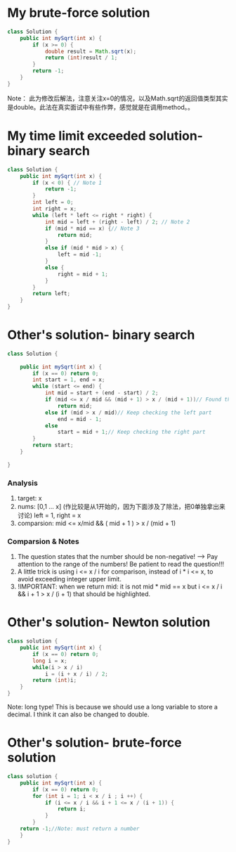 # My brute-force solution
```Java
class Solution {
    public int mySqrt(int x) {
        if (x >= 0) {
            double result = Math.sqrt(x);
            return (int)result / 1;
        }
        return -1;
    }
}
```
Note： 此为修改后解法，注意关注x=0的情况，以及Math.sqrt的返回值类型其实是double。此法在真实面试中有些作弊，感觉就是在调用method。。
# My time limit exceeded solution- binary search
```Java
class Solution {
    public int mySqrt(int x) {
        if (x < 0) { // Note 1
            return -1;
        }
        int left = 0; 
        int right = x;
        while (left * left <= right * right) { 
            int mid = left + (right - left) / 2; // Note 2
            if (mid * mid == x) {// Note 3
                return mid;
            }
            else if (mid * mid > x) {
                left = mid -1;
            }
            else {
                right = mid + 1;
            }
        }
        return left;
    }
}
```
# Other's solution- binary search 
```Java
class Solution {
    
    public int mySqrt(int x) {
        if (x == 0) return 0;
        int start = 1, end = x;
        while (start <= end) { 
            int mid = start + (end - start) / 2;
            if (mid <= x / mid && (mid + 1) > x / (mid + 1))// Found the result
                return mid; 
            else if (mid > x / mid)// Keep checking the left part
                end = mid - 1;
            else
                start = mid + 1;// Keep checking the right part
        }
        return start;
    }     
    
}
```
### Analysis
1. target: x
2. nums: \[0,1 ... x\] (作比较是从1开始的，因为下面涉及了除法，把0单独拿出来讨论)  left = 1, right = x
3. comparsion: mid <= x/mid && ( mid + 1 ) > x / (mid + 1)
### Comparsion & Notes 
1. The question states that the number should be non-negative! ——> Pay attention to the range of the numbers! Be patient to read the question!!!
2. A little trick is using i <= x / i for comparison, instead of i * i <= x, to avoid exceeding integer upper limit.
3. !IMPORTANT: when we return mid: it is not mid * mid == x but i <= x / i && i + 1 > x / (i + 1) that should be highlighted.
# Other's solution- Newton solution
``` Java
class solution {
    public int mySqrt(int x) {
        if (x == 0) return 0;
        long i = x;
        while(i > x / i)  
            i = (i + x / i) / 2;	    	
        return (int)i;
    }
}
```
Note: long type! This is because we should use a long variable to store a decimal. I think it can also be changed to double. 
# Other's solution- brute-force solution
```Java
class solution {
    public int mySqrt(int x) {
        if (x == 0) return 0;
        for (int i = 1; i < x / i ; i ++) {
            if (i <= x / i && i + 1 <= x / (i + 1)) {
                return i;
            }
        }
    return -1;//Note: must return a number
    }
}
```
